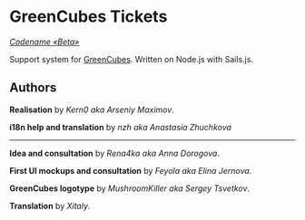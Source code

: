 # GreenCubes Tickets
[*Codename &laquo;Beta&raquo;*](https://github.com/GreenCubes/GCTickets/milestones/%C2%ABBeta%C2%BB)

Support system for [GreenCubes](http://greencubes.org). Written on Node.js with Sails.js.

## Authors
**Realisation** by *Kern0 aka Arseniy Maximov*.

**i18n help and translation** by *nzh aka Anastasia Zhuchkova*

----

**Idea and consultation** by *Rena4ka aka Anna Dorogova*.

**First UI mockups and consultation** by *Feyola aka Elina Jernova*.

**GreenCubes logotype** by *MushroomKiller aka Sergey Tsvetkov*.

**Translation** by *Xitaly*.
